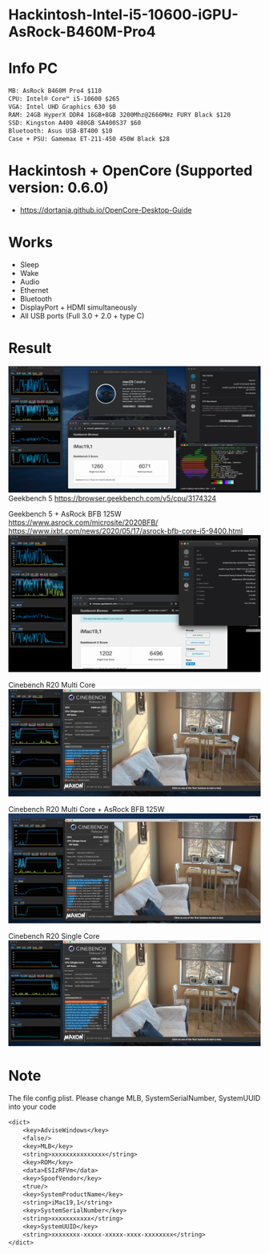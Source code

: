 # Hackintosh-Intel-i5-10600-iGPU-AsRock-B460M-Pro4

# Info PC

```
MB: AsRock B460M Pro4 $110
CPU: Intel® Core™ i5-10600 $265
VGA: Intel UHD Graphics 630 $0
RAM: 24GB HyperX DDR4 16GB+8GB 3200Mhz@2666MHz FURY Black $120
SSD: Kingston A400 480GB SA400S37 $60
Bluetooth: Asus USB-BT400 $10
Case + PSU: Gamemax ET-211-450 450W Black $28
```

# Hackintosh + OpenCore (Supported version: 0.6.0)

- https://dortania.github.io/OpenCore-Desktop-Guide

# Works

- Sleep
- Wake
- Audio
- Ethernet
- Bluetooth
- DisplayPort + HDMI simultaneously
- All USB ports (Full 3.0 + 2.0 + type C)

# Result

![Info](/images/info.jpg)
Geekbench 5 https://browser.geekbench.com/v5/cpu/3174324

Geekbench 5 + AsRock BFB 125W
https://www.asrock.com/microsite/2020BFB/
https://www.ixbt.com/news/2020/05/17/asrock-bfb-core-i5-9400.html
![Geekbench](/images/gb-BFB125.png)

Cinebench R20 Multi Core
![Cinebench](/images/cb-mc.jpg)

Cinebench R20 Multi Core + AsRock BFB 125W
![Cinebench](/images/cb-AsRockBFB125W.jpg)

Cinebench R20 Single Core
![Cinebench](/images/cb-sc.jpg)

# Note

The file config.plist. Please change MLB, SystemSerialNumber, SystemUUID into your code

```
<dict>
    <key>AdviseWindows</key>
    <false/>
    <key>MLB</key>
    <string>xxxxxxxxxxxxxxx</string>
    <key>ROM</key>
    <data>ESIzRFVm</data>
    <key>SpoofVendor</key>
    <true/>
    <key>SystemProductName</key>
    <string>iMac19,1</string>
    <key>SystemSerialNumber</key>
    <string>xxxxxxxxxxx</string>
    <key>SystemUUID</key>
    <string>xxxxxxxx-xxxxx-xxxxx-xxxx-xxxxxxxx</string>
</dict>
```
